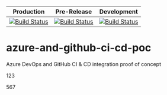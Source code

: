 Production | Pre-Release | Development
---|---|---
[![Build Status](https://d3vt34m.visualstudio.com/edms_test/_apis/build/status/development-pipeline?branchName=development)](https://d3vt34m.visualstudio.com/edms_test/_build/latest?definitionId=6&branchName=development) | [![Build Status](https://d3vt34m.visualstudio.com/edms_test/_apis/build/status/development-pipeline?branchName=development)](https://d3vt34m.visualstudio.com/edms_test/_build/latest?definitionId=6&branchName=development) | [![Build Status](https://d3vt34m.visualstudio.com/edms_test/_apis/build/status/development-pipeline?branchName=development)](https://d3vt34m.visualstudio.com/edms_test/_build/latest?definitionId=6&branchName=development)


# azure-and-github-ci-cd-poc

Azure DevOps and GitHub CI &amp; CD integration proof of concept

123

567
